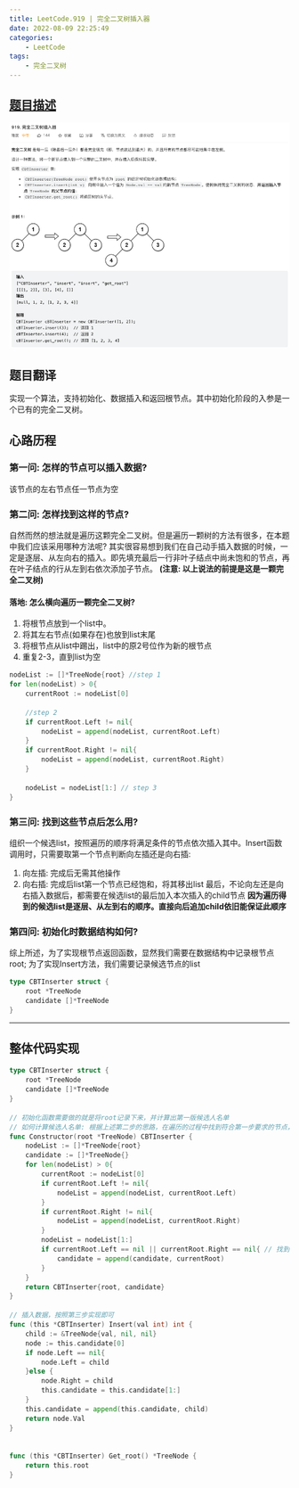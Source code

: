 ```yaml
---
title: LeetCode.919 | 完全二叉树插入器
date: 2022-08-09 22:25:49
categories: 
    - LeetCode
tags: 
    - 完全二叉树
---
```


## [题目描述](https://leetcode.cn/problems/complete-binary-tree-inserter/)
![](https://raw.githubusercontent.com/SmartMalphite/PicBed/master/img-hexo/20220809230841.png)

## 题目翻译
实现一个算法，支持初始化、数据插入和返回根节点。其中初始化阶段的入参是一个已有的完全二叉树。

## 心路历程
### 第一问: 怎样的节点可以插入数据?
该节点的左右节点任一节点为空

### 第二问: 怎样找到这样的节点?
自然而然的想法就是遍历这颗完全二叉树。但是遍历一颗树的方法有很多，在本题中我们应该采用哪种方法呢?
其实很容易想到我们在自己动手插入数据的时候，一定是逐层、从左向右的插入。即先填充最后一行非叶子结点中尚未饱和的节点，再在叶子结点的行从左到右依次添加子节点。
**(注意: 以上说法的前提是这是一颗完全二叉树)**

#### 落地: 怎么横向遍历一颗完全二叉树?
1. 将根节点放到一个list中。
2. 将其左右节点(如果存在)也放到list末尾
3. 将根节点从list中踢出，list中的原2号位作为新的根节点
4. 重复2-3，直到list为空

```go
nodeList := []*TreeNode{root} //step 1
for len(nodeList) > 0{
    currentRoot := nodeList[0]

    //step 2
    if currentRoot.Left != nil{
        nodeList = append(nodeList, currentRoot.Left)
    }
    if currentRoot.Right != nil{
        nodeList = append(nodeList, currentRoot.Right)
    }

    nodeList = nodeList[1:] // step 3
}
```

### 第三问: 找到这些节点后怎么用?
组织一个候选list，按照遍历的顺序将满足条件的节点依次插入其中。Insert函数调用时，只需要取第一个节点判断向左插还是向右插:
1. 向左插: 完成后无需其他操作
2. 向右插: 完成后list第一个节点已经饱和，将其移出list
最后，不论向左还是向右插入数据后，都需要在候选list的最后加入本次插入的child节点
**因为遍历得到的候选list是逐层、从左到右的顺序。直接向后追加child依旧能保证此顺序**

### 第四问: 初始化时数据结构如何?
综上所述，为了实现根节点返回函数，显然我们需要在数据结构中记录根节点root;
为了实现Insert方法，我们需要记录候选节点的list
```go
type CBTInserter struct {
    root *TreeNode
    candidate []*TreeNode
}
```

---

## 整体代码实现
```go
type CBTInserter struct {
    root *TreeNode
    candidate []*TreeNode
}

// 初始化函数需要做的就是将root记录下来，并计算出第一版候选人名单
// 如何计算候选人名单: 根据上述第二步的思路，在遍历的过程中找到符合第一步要求的节点，并将其记录下来
func Constructor(root *TreeNode) CBTInserter {
    nodeList := []*TreeNode{root}
    candidate := []*TreeNode{}
    for len(nodeList) > 0{
        currentRoot := nodeList[0]
        if currentRoot.Left != nil{
            nodeList = append(nodeList, currentRoot.Left)
        }
        if currentRoot.Right != nil{
            nodeList = append(nodeList, currentRoot.Right)
        }
        nodeList = nodeList[1:]
        if currentRoot.Left == nil || currentRoot.Right == nil{ // 找到目标节点，记录在候选名单末尾
            candidate = append(candidate, currentRoot)
        }
    }
    return CBTInserter{root, candidate}
}

// 插入数据，按照第三步实现即可
func (this *CBTInserter) Insert(val int) int {
    child := &TreeNode{val, nil, nil}
    node := this.candidate[0]
    if node.Left == nil{
        node.Left = child
    }else {
        node.Right = child
        this.candidate = this.candidate[1:]
    }
    this.candidate = append(this.candidate, child)
    return node.Val
}


func (this *CBTInserter) Get_root() *TreeNode {
    return this.root
}
```